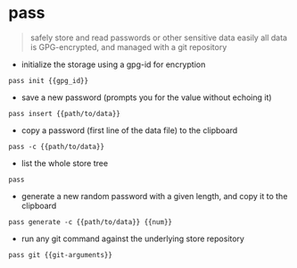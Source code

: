 # pass

> safely store and read passwords or other sensitive data easily
> all data is GPG-encrypted, and managed with a git repository

- initialize the storage using a gpg-id for encryption

`pass init {{gpg_id}}`

- save a new password (prompts you for the value without echoing it)

`pass insert {{path/to/data}}`

- copy a password (first line of the data file) to the clipboard

`pass -c {{path/to/data}}`

- list the whole store tree

`pass`

- generate a new random password with a given length, and copy it to the clipboard

`pass generate -c {{path/to/data}} {{num}}`

- run any git command against the underlying store repository

`pass git {{git-arguments}}`
